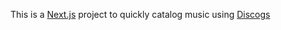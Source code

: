 This is a [Next.js](https://nextjs.org/) project to quickly catalog music using [Discogs](https://www.discogs.com)

